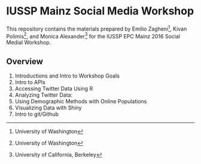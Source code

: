 # IUSSP Mainz Social Media Workshop

This repository contains the materials prepared by Emilio Zagheni[^1], Kivan Polimis[^1], and Monica Alexander[^2] for the IUSSP EPC Mainz 2016 Social Medial Workshop.

## Overview ## 
1. Introductions and Intro to Workshop Goals 
2. Intro to APIs
3. Accessing Twitter Data Using R 
4. Analyzing Twitter Data: 
5. Using Demographic Methods with Online Populations
6. Visualizing Data with Shiny 
7. Intro to git/Github 

[^1]: University of Washington
[^2]: University of California, Berkeley 